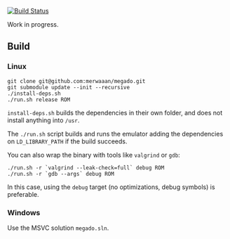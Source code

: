 [![Build Status](https://travis-ci.org/merwaaan/megado.svg?branch=master)](https://travis-ci.org/merwaaan/megado)

Work in progress.

## Build

### Linux

```
git clone git@github.com:merwaaan/megado.git
git submodule update --init --recursive
./install-deps.sh
./run.sh release ROM
```

`install-deps.sh` builds the dependencies in their own folder, and does not
install anything into `/usr`.

The `./run.sh` script builds and runs the emulator adding the dependencies on
`LD_LIBRARY_PATH` if the build succeeds.

You can also wrap the binary with tools like `valgrind` or `gdb`:

```
./run.sh -r `valgrind --leak-check=full` debug ROM
./run.sh -r `gdb --args` debug ROM
```

In this case, using the `debug` target (no optimizations, debug symbols) is
preferable.

### Windows

Use the MSVC solution `megado.sln`.
